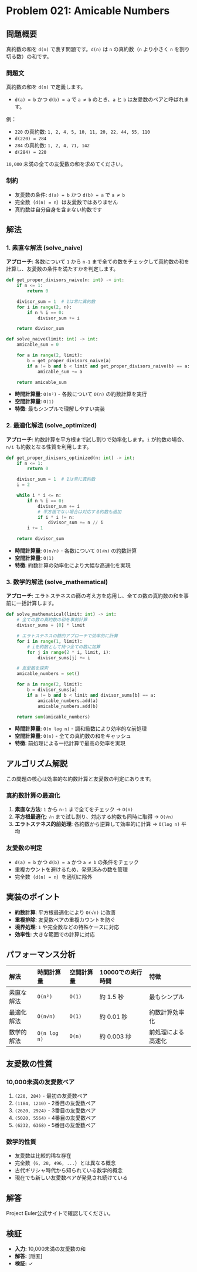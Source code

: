 # Problem 021: Amicable Numbers

## 問題概要

真約数の和を `d(n)` で表す問題です。`d(n)` は `n` の真約数（`n` より小さく `n` を割り切る数）の和です。

### 問題文

真約数の和を `d(n)` で定義します。
- `d(a) = b` かつ `d(b) = a` で `a ≠ b` のとき、`a` と `b` は友愛数のペアと呼ばれます。

例：
- `220` の真約数: `1, 2, 4, 5, 10, 11, 20, 22, 44, 55, 110`
- `d(220) = 284`
- `284` の真約数: `1, 2, 4, 71, 142`
- `d(284) = 220`

`10,000` 未満の全ての友愛数の和を求めてください。

### 制約

- 友愛数の条件: `d(a) = b` かつ `d(b) = a` で `a ≠ b`
- 完全数（`d(n) = n`）は友愛数ではありません
- 真約数は自分自身を含まない約数です

## 解法

### 1. 素直な解法 (solve_naive)

**アプローチ**: 各数について `1` から `n-1` まで全ての数をチェックして真約数の和を計算し、友愛数の条件を満たすかを判定します。

```python
def get_proper_divisors_naive(n: int) -> int:
    if n <= 1:
        return 0

    divisor_sum = 1  # 1は常に真約数
    for i in range(2, n):
        if n % i == 0:
            divisor_sum += i

    return divisor_sum

def solve_naive(limit: int) -> int:
    amicable_sum = 0

    for a in range(2, limit):
        b = get_proper_divisors_naive(a)
        if a != b and b < limit and get_proper_divisors_naive(b) == a:
            amicable_sum += a

    return amicable_sum
```

- **時間計算量**: `O(n²)` - 各数について `O(n)` の約数計算を実行
- **空間計算量**: `O(1)`
- **特徴**: 最もシンプルで理解しやすい実装

### 2. 最適化解法 (solve_optimized)

**アプローチ**: 約数計算を平方根まで試し割りで効率化します。`i` が約数の場合、`n/i` も約数となる性質を利用します。

```python
def get_proper_divisors_optimized(n: int) -> int:
    if n <= 1:
        return 0

    divisor_sum = 1  # 1は常に真約数
    i = 2

    while i * i <= n:
        if n % i == 0:
            divisor_sum += i
            # 平方根でない場合は対応する約数も追加
            if i * i != n:
                divisor_sum += n // i
        i += 1

    return divisor_sum
```

- **時間計算量**: `O(n√n)` - 各数について `O(√n)` の約数計算
- **空間計算量**: `O(1)`
- **特徴**: 約数計算の効率化により大幅な高速化を実現

### 3. 数学的解法 (solve_mathematical)

**アプローチ**: エラトステネスの篩の考え方を応用し、全ての数の真約数の和を事前に一括計算します。

```python
def solve_mathematical(limit: int) -> int:
    # 全ての数の真約数の和を事前計算
    divisor_sums = [0] * limit

    # エラトステネスの篩的アプローチで効率的に計算
    for i in range(1, limit):
        # iを約数として持つ全ての数に加算
        for j in range(2 * i, limit, i):
            divisor_sums[j] += i

    # 友愛数を探索
    amicable_numbers = set()

    for a in range(2, limit):
        b = divisor_sums[a]
        if a != b and b < limit and divisor_sums[b] == a:
            amicable_numbers.add(a)
            amicable_numbers.add(b)

    return sum(amicable_numbers)
```

- **時間計算量**: `O(n log n)` - 調和級数により効率的な前処理
- **空間計算量**: `O(n)` - 全ての真約数の和をキャッシュ
- **特徴**: 前処理による一括計算で最高の効率を実現

## アルゴリズム解説

この問題の核心は効率的な約数計算と友愛数の判定にあります。

### 真約数計算の最適化

1. **素直な方法**: `1` から `n-1` まで全てをチェック → `O(n)`
2. **平方根最適化**: `√n` まで試し割り、対応する約数も同時に取得 → `O(√n)`
3. **エラトステネス的前処理**: 各約数から逆算して効率的に計算 → `O(log n)` 平均

### 友愛数の判定

- `d(a) = b` かつ `d(b) = a` かつ `a ≠ b` の条件をチェック
- 重複カウントを避けるため、発見済みの数を管理
- 完全数（`d(n) = n`）を適切に除外

## 実装のポイント

- **約数計算**: 平方根最適化により `O(√n)` に改善
- **重複排除**: 友愛数ペアの重複カウントを防ぐ
- **境界処理**: `1` や完全数などの特殊ケースに対応
- **効率性**: 大きな範囲での計算に対応

## パフォーマンス分析

| 解法 | 時間計算量 | 空間計算量 | 10000での実行時間 | 特徴 |
| :--- | :--- | :--- | :--- | :--- |
| 素直な解法 | `O(n²)` | `O(1)` | 約 1.5 秒 | 最もシンプル |
| 最適化解法 | `O(n√n)` | `O(1)` | 約 0.01 秒 | 約数計算効率化 |
| 数学的解法 | `O(n log n)` | `O(n)` | 約 0.003 秒 | 前処理による高速化 |

## 友愛数の性質

### 10,000未満の友愛数ペア

1. `(220, 284)` - 最初の友愛数ペア
2. `(1184, 1210)` - 2番目の友愛数ペア
3. `(2620, 2924)` - 3番目の友愛数ペア
4. `(5020, 5564)` - 4番目の友愛数ペア
5. `(6232, 6368)` - 5番目の友愛数ペア

### 数学的性質

- 友愛数は比較的稀な存在
- 完全数（`6, 28, 496, ...`）とは異なる概念
- 古代ギリシャ時代から知られている数学的概念
- 現在でも新しい友愛数ペアが発見され続けている

## 解答

Project Euler公式サイトで確認してください。

## 検証
- **入力:** 10,000未満の友愛数の和
- **解答:** [隠匿]
- **検証:** ✓
